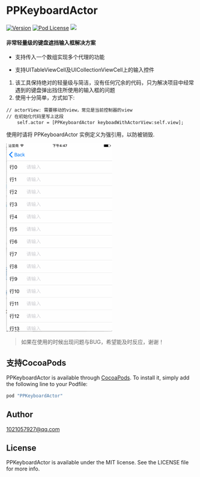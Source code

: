 

 
# PPKeyboardActor


[![Version](https://img.shields.io/cocoapods/v/PPKeyboardActor.svg?style=flat)](http://cocoapods.org/pods/PPKeyboardActor)
[![Pod License](http://img.shields.io/cocoapods/l/PPKeyboardActor.svg?style=flat)](https://opensource.org/licenses/MIT)
![](https://img.shields.io/badge/language-objc-orange.svg)

#### 非常轻量级的键盘遮挡输入框解决方案
* 支持传入一个数组实现多个代理的功能

* 支持UITableViewCell及UICollectionViewCell上的输入控件

1.   该工具保持绝对的轻量级与简洁，没有任何冗余的代码，只为解决项目中经常遇到的键盘弹出挡住所使用的输入框的问题
2. 使用十分简单，方式如下:

```
// actorView: 需要移动的view，常见是当前控制器的view
// 在初始化代码里写上这段
    self.actor = [PPKeyboardActor keyboadWithActorView:self.view];

 ```
 使用时请将 PPKeyboardActor 实例定义为强引用，以防被销毁.
 
  ![Aaron Swartz](https://github.com/JungHsu/PPKeyboardActor/blob/master/PPKeyboardActor1.gif)
 
 > 如果在使用的时候出现问题与BUG，希望能及时反应，谢谢！


## 支持CocoaPods

PPKeyboardActor is available through [CocoaPods](http://cocoapods.org). To install
it, simply add the following line to your Podfile:

```ruby
pod "PPKeyboardActor"
```

## Author

1021057927@qq.com

## License

PPKeyboardActor is available under the MIT license. See the LICENSE file for more info.
